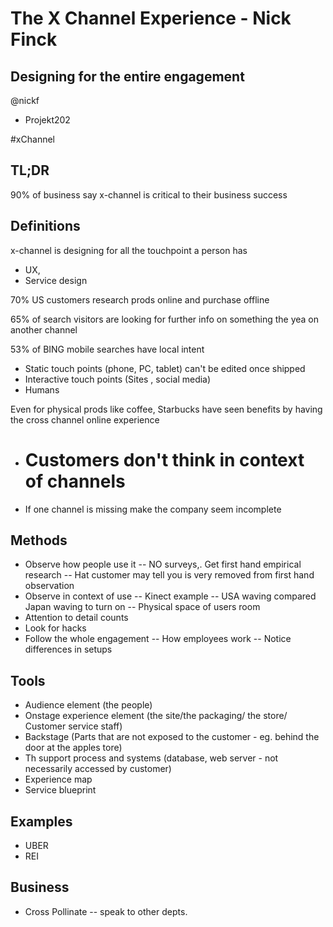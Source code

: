 # The X Channel Experience - Nick Finck 
## Designing for the entire engagement
@nickf

- Projekt202

#xChannel

## TL;DR
90% of business say x-channel is critical to their business success 

## Definitions

x-channel is designing for all the touchpoint a person has
- UX,
- Service design

70% US customers research prods online and purchase offline

65% of search visitors are looking for further info on something the yea on another channel

53% of BING mobile searches have local intent 

- Static touch points (phone, PC, tablet) can't be edited once shipped
- Interactive touch points (Sites , social media)
- Humans

Even for physical prods like coffee, Starbucks have seen benefits by having the cross channel online experience

- # Customers don't think in context of channels
- If one channel is missing make  the company seem incomplete

## Methods

- Observe how people use it 
-- NO surveys,. Get first hand empirical research
-- Hat customer may tell you is very removed from first hand observation
- Observe in context of use
-- Kinect example
-- USA waving compared Japan waving to turn on
-- Physical space of users room
- Attention to detail counts
- Look for hacks
- Follow the whole engagement
-- How employees work
-- Notice differences in setups

## Tools
- Audience element (the people)
- Onstage experience element (the site/the packaging/ the store/ Customer service staff)
- Backstage (Parts that are not exposed to the customer - eg. behind the door at the apples tore)
- Th support process and systems (database, web server - not necessarily accessed by customer)
- Experience map
- Service blueprint

## Examples
- UBER
- REI

## Business
- Cross Pollinate -- speak to other depts.

